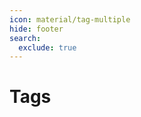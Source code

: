 ```yaml
---
icon: material/tag-multiple
hide: footer
search:
  exclude: true
---
```


# Tags

<div id="tags-list" markdown>

<!-- material/tags -->

</div>
